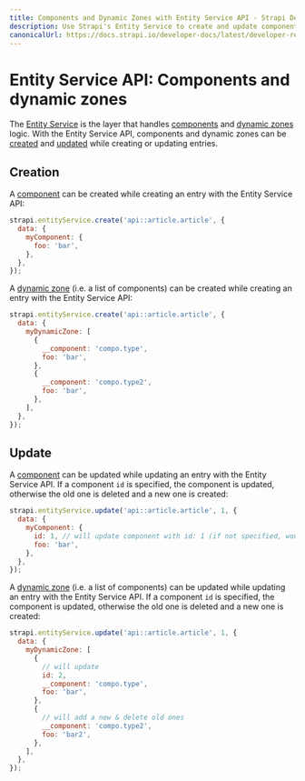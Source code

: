 ```yaml
---
title: Components and Dynamic Zones with Entity Service API - Strapi Developer Documentation
description: Use Strapi's Entity Service to create and update components and dynamic zones.
canonicalUrl: https://docs.strapi.io/developer-docs/latest/developer-resources/database-apis-reference/entity-service/components-dynamic-zones.html
---
```


# Entity Service API: Components and dynamic zones

The [Entity Service](/developer-docs/latest/developer-resources/database-apis-reference/entity-service-api.md) is the layer that handles [components](/developer-docs/latest/development/backend-customization/models.md#components-2) and [dynamic zones](/developer-docs/latest/development/backend-customization/models.md#dynamic-zones) logic. With the Entity Service API, components and dynamic zones can be [created](#creation) and [updated](#update) while creating or updating entries.

## Creation

A [component](/developer-docs/latest/development/backend-customization/models.md#components-2) can be created while creating an entry with the Entity Service API:

```js
strapi.entityService.create('api::article.article', {
  data: {
    myComponent: {
      foo: 'bar',
    },
  },
});
```

A [dynamic zone](/developer-docs/latest/development/backend-customization/models.md#dynamic-zones) (i.e. a list of components) can be created while creating an entry with the Entity Service API:

```js
strapi.entityService.create('api::article.article', {
  data: {
    myDynamicZone: [
      {
        __component: 'compo.type',
        foo: 'bar',
      },
      {
        __component: 'compo.type2',
        foo: 'bar',
      },
    ],
  },
});
```

## Update

A [component](/developer-docs/latest/development/backend-customization/models.md#components-2) can be updated while updating an entry with the Entity Service API. If a component `id` is specified, the component is updated, otherwise the old one is deleted and a new one is created:

```js
strapi.entityService.update('api::article.article', 1, {
  data: {
    myComponent: {
      id: 1, // will update component with id: 1 (if not specified, would have deleted it and created a new one)
      foo: 'bar',
    },
  },
});
```

A [dynamic zone](/developer-docs/latest/development/backend-customization/models.md#dynamic-zones) (i.e. a list of components) can be updated while updating an entry with the Entity Service API. If a component `id` is specified, the component is updated, otherwise the old one is deleted and a new one is created:

```js
strapi.entityService.update('api::article.article', 1, {
  data: {
    myDynamicZone: [
      {
        // will update
        id: 2,
        __component: 'compo.type',
        foo: 'bar',
      },
      {
        // will add a new & delete old ones
        __component: 'compo.type2',
        foo: 'bar2',
      },
    ],
  },
});
```
